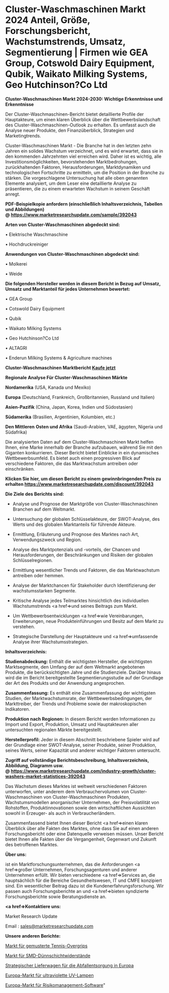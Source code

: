 # Cluster-Waschmaschinen Markt 2024 Anteil, Größe, Forschungsbericht, Wachstumstrends, Umsatz, Segmentierung | Firmen wie GEA Group, Cotswold Dairy Equipment, Qubik, Waikato Milking Systems, Geo Hutchinson?Co Ltd

<strong>Cluster-Waschmaschinen Markt 2024-2030: Wichtige Erkenntnisse und Erkenntnisse</strong>

Der Cluster-Waschmaschinen-Bericht bietet detaillierte Profile der Hauptakteure, um einen klaren Überblick über die Wettbewerbslandschaft des Cluster-Waschmaschinen-Outlook zu erhalten. Es umfasst auch die Analyse neuer Produkte, den Finanzüberblick, Strategien und Marketingtrends.

Cluster-Waschmaschinen Markt - Die Branche hat in den letzten zehn Jahren ein solides Wachstum verzeichnet, und es wird erwartet, dass sie in den kommenden Jahrzehnten viel erreichen wird. Daher ist es wichtig, alle Investitionsmöglichkeiten, bevorstehenden Marktbedrohungen, zurückhaltenden Faktoren, Herausforderungen, Marktdynamiken und technologischen Fortschritte zu ermitteln, um die Position in der Branche zu stärken. Die vorgeschlagene Untersuchung hat alle oben genannten Elemente analysiert, um dem Leser eine detaillierte Analyse zu präsentieren, die zu einem erwarteten Wachstum in seinem Geschäft anregt.

<strong><b>PDF-Beispielkopie anfordern (einschließlich Inhaltsverzeichnis, Tabellen und Abbildungen) @ </b></strong><strong><a href=https://www.marketresearchupdate.com/sample/392043><strong>https://www.marketresearchupdate.com/sample/392043</u></a></strong></strong>

<strong>Arten von Cluster-Waschmaschinen abgedeckt sind:</strong>

• Elektrische Waschmaschine

• Hochdruckreiniger

<strong>Anwendungen von Cluster-Waschmaschinen abgedeckt sind:</strong>

• Molkerei

• Weide

<strong>Die folgenden Hersteller werden in diesem Bericht in Bezug auf Umsatz, Umsatz und Marktanteil für jedes Unternehmen bewertet:</strong>

• GEA Group

• Cotswold Dairy Equipment

• Qubik

• Waikato Milking Systems

• Geo Hutchinson?Co Ltd

• ALTAGRI

• Enderun Milking Systems & Agriculture machines

<strong>Cluster-Waschmaschinen Marktbericht <a href=https://www.marketresearchupdate.com/buynow/392043>Kaufe jetzt</a></strong>

<strong>Regionale Analyse Für Cluster-Waschmaschinen Märkte</strong>

<strong>Nordamerika</strong> (USA, Kanada und Mexiko)

<strong>Europa</strong> (Deutschland, Frankreich, Großbritannien, Russland und Italien)

<strong>Asien-Pazifik</strong> (China, Japan, Korea, Indien und Südostasien)

<strong>Südamerika</strong> (Brasilien, Argentinien, Kolumbien, etc.)

<strong>Den Mittleren</strong> <strong>Osten und Afrika</strong> (Saudi-Arabien, VAE, ägypten, Nigeria und Südafrika)

Die analysierten Daten auf dem Cluster-Waschmaschinen Markt helfen Ihnen, eine Marke innerhalb der Branche aufzubauen, während Sie mit den Giganten konkurrieren. Dieser Bericht bietet Einblicke in ein dynamisches Wettbewerbsumfeld. Es bietet auch einen progressiven Blick auf verschiedene Faktoren, die das Marktwachstum antreiben oder einschränken.

<strong>Klicken Sie hier, um diesen Bericht zu einem gewinnbringenden Preis zu erhalten
</strong><strong><a href=https://www.marketresearchupdate.com/discount/392043>https://www.marketresearchupdate.com/discount/392043</b></u></strong></a>

<strong>Die Ziele des Berichts sind:</strong>

- Analyse und Prognose der Marktgröße von Cluster-Waschmaschinen Branchen auf dem Weltmarkt.

- Untersuchung der globalen Schlüsselakteure, der SWOT-Analyse, des Werts und des globalen Marktanteils für führende Akteure.

- Ermittlung, Erläuterung und Prognose des Marktes nach Art, Verwendungszweck und Region.

- Analyse des Marktpotenzials und -vorteils, der Chancen und Herausforderungen, der Beschränkungen und Risiken der globalen Schlüsselregionen.

- Ermittlung wesentlicher Trends und Faktoren, die das Marktwachstum antreiben oder hemmen.

- Analyse der Marktchancen für Stakeholder durch Identifizierung der wachstumsstarken Segmente.

- Kritische Analyse jedes Teilmarktes hinsichtlich des individuellen Wachstumstrends <a href=>und</a> seines Beitrags zum Markt.

- Um Wettbewerbsentwicklungen <a href=>wie</a> Vereinbarungen, Erweiterungen, neue Produkteinführungen und Besitz auf dem Markt zu verstehen.

- Strategische Darstellung der Hauptakteure und <a href=>umfas</a>sende Analyse ihrer Wachstumsstrategien.

<strong>Inhaltsverzeichnis:</strong>

<strong>Studienabdeckung:</strong> Enthält die wichtigsten Hersteller, die wichtigsten Marktsegmente, den Umfang der auf dem Weltmarkt angebotenen Produkte, die berücksichtigten Jahre und die Studienziele. Darüber hinaus wird die im Bericht bereitgestellte Segmentierungsstudie auf der Grundlage der Art des Produkts und der Anwendung angesprochen.

<strong>Zusammenfassung:</strong> Es enthält eine Zusammenfassung der wichtigsten Studien, der Marktwachstumsrate, der Wettbewerbsbedingungen, der Markttreiber, der Trends und Probleme sowie der makroskopischen Indikatoren.

<strong>Produktion nach Regionen:</strong> In diesem Bericht werden Informationen zu Import und Export, Produktion, Umsatz und Hauptakteuren aller untersuchten regionalen Märkte bereitgestellt.

<strong>Herstellerprofil:</strong> Jeder in diesem Abschnitt beschriebene Spieler wird auf der Grundlage einer SWOT-Analyse, seiner Produkte, seiner Produktion, seines Werts, seiner Kapazität und anderer wichtiger Faktoren untersucht.

<strong><b>Zugriff auf vollständige Berichtsbeschreibung, Inhaltsverzeichnis, Abbildung, Diagramm usw. @ </b></strong><strong><a href=https://www.marketresearchupdate.com/industry-growth/cluster-washers-market-statistices-392043>https://www.marketresearchupdate.com/industry-growth/cluster-washers-market-statistices-392043</a></strong>

Das Wachstum dieses Marktes ist weltweit verschiedenen Faktoren unterworfen, unter anderem dem Verbrauchervolumen von Cluster-Waschmaschinen von Cluster-Waschmaschinen Produkten, Wachstumsmodellen anorganischer Unternehmen, der Preisvolatilität von Rohstoffen, Produktinnovationen sowie den wirtschaftlichen Aussichten sowohl in Erzeuger- als auch in Verbraucherländern.

Zusammenfassend bietet Ihnen dieser Bericht <a href=>einen</a> klaren Überblick über alle Fakten des Marktes, ohne dass Sie auf einen anderen Forschungsbericht oder eine Datenquelle verweisen müssen. Unser Bericht bietet Ihnen alle Fakten über die Vergangenheit, Gegenwart und Zukunft des betroffenen Marktes.

<strong>Über uns:</strong>

 ist ein Marktforschungsunternehmen, das die Anforderungen <a href=>großer</a> Unternehmen, Forschungsagenturen und anderer Unternehmen erfüllt. Wir bieten verschiedene <a href=>Services</a> an, die hauptsächlich für die Bereiche Gesundheitswesen, IT und CMFE konzipiert sind. Ein wesentlicher Beitrag dazu ist die Kundenerfahrungsforschung. Wir passen auch Forschungsberichte an und <a href=>bieten</a> syndizierte Forschungsberichte sowie Beratungsdienste an.

<strong><a href=>Kontaktiere uns:</a></strong>

Market Research Update

Email : sales@marketresearchupdate.com

<strong>Unsere anderen Berichte:</strong>

<a href=https://www.linkedin.com/pulse/patterned-tennis-overgrips-market-size-historical>Markt für gemusterte Tennis-Overgrips</a>

<a href=https://www.linkedin.com/pulse/smd-thin-film-resistors-market-size-trends>Markt für SMD-Dünnschichtwiderstände</a>

<a href=https://www.linkedin.com/pulse/europe-strategic-solid-waste-management-van>Strategischer Lieferwagen für die Abfallentsorgung in Europa</a>

<a href=https://www.linkedin.com/pulse/europe-ultra-violet-uv-lamps-market-analysis>Europa-Markt für ultraviolette UV-Lampen</a>

<a href=https://www.linkedin.com/pulse/europe-risk-management-software-market-2023-comprehensive-ucbef/>Europa-Markt für Risikomanagement-Software</a>"

